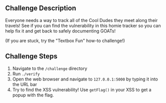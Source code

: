 ## Challenge Description
Everyone needs a way to track all of the Cool Dudes they meet along their travels! See if you can find the vulnerability in this homie tracker so you can help fix it and get back to safely documenting GOATs!

(If you are stuck, try the "Textbox Fun" how-to challenge!)

## Challenge Steps
1. Navigate to the `/challenge` directory
2. Run `./verify`
3. Open the web browser and navigate to `127.0.0.1:5000` by typing it into the URL bar
4. Try to find the XSS vulnerability! Use `getFlag()` in your XSS to get a popup with the flag.